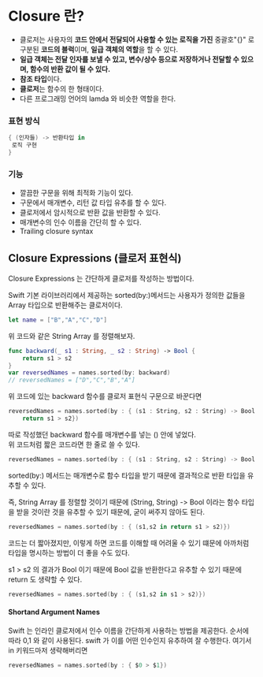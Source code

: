# Closure 란?
- 클로저는 사용자의 <b>코드 안에서 전달되어 사용할 수 있는 로직을 가진</b> 중괄호"{}" 로 구분된 <b>코드의 블럭</b>이며, <b>일급 객체의 역할</b>을 할 수 있다.
- <b>일급 객체는 전달 인자를 보낼 수 있고, 변수/상수 등으로 저장하거나 전달할 수 있으며, 함수의 반환 값이 될 수 있다.</b>
- <b>참조 타입</b>이다.
- <b>클로저</b>는 함수의  한 형태이다.
- 다른 프로그래밍 언어의 lamda 와 비슷한 역할을 한다.

### 표현 방식

```swift
{ (인자들) -> 반환타입 in
 로직 구현
}
```

### 기능
- 깔끔한 구문을 위해 최적화 기능이 있다.
- 구문에서 매개변수, 리턴 값 타입 유추를 할 수 있다.
- 클로저에서 암시적으로 반환 값을 반환할 수 있다.
- 매개변수의 인수 이름을 간단히 할 수 있다.
- Trailing closure syntax


## Closure Expressions (클로저 표현식)
Closure Expressions 는 간단하게 클로저를 작성하는 방법이다.

Swift 기본 라이브러리에서 제공하는 sorted(by:)메서드는 사용자가 정의한 값들을 Array 타입으로 반환해주는 클로저이다.

```swift
let name = ["B","A","C","D"]
```

위 코드와 같은 String Array 를 정렬해보자.

```swift
func backward(_ s1 : String, _ s2 : String) -> Bool {
    return s1 > s2
}
var reversedNames = names.sorted(by: backward)
// reversedNames = ["D","C","B","A"]
```

위 코드에 있는 backward 함수를 클로저 표현식 구문으로 바꾼다면

```swift
reversedNames = names.sorted(by : { (s1 : String, s2 : String) -> Bool in
    return s1 > s2})
```

따로 작성했던 backward 함수를 매개변수를 넣는 () 안에 넣었다.   
위 코드처럼 짧은 코드라면 한 줄로 쓸 수 있다.

```swift
reversedNames = names.sorted(by : { (s1 : String, s2 : String) -> Bool in return s1 > s2})
```

sorted(by:) 메서드는 매개변수로 함수 타입을 받기 때문에 결과적으로 반환 타입을 유추할 수 있다.   

즉, String Array 를 정렬할 것이기 때문에 (String, String) -> Bool 이라는 함수 타입을 받을 것이란 것을 유추할 수 있기 때문에, 굳이 써주지 않아도 된다.

```swift
reversedNames = names.sorted(by : { (s1,s2 in return s1 > s2)})
```

코드는 더 짧아졌지만, 이렇게 하면 코드를 이해할 때 어려울 수 있기 떄문에 아까처럼 타입을 명시하는 방법이 더 좋을 수도 있다.

s1 > s2 의 결과가 Bool 이기 때문에 Bool 값을 반환한다고 유추할 수 있기 때문에 return 도 생략할 수 있다.

```swift
reversedNames = names.sorted(by : { (s1,s2 in s1 > s2)})
```

#### Shortand Argument Names
Swift 는 인라인 클로저에서 인수 이름을 간단하게 사용하는 방법을 제공한다.
순서에 따라 $0,$1 와 같이 사용된다. swift 가 이를 어떤 인수인지 유추하여 잘 수행한다. 여기서 in 키워드마저 생략해버리면

```swift 
reversedNames = names.sorted(by : { $0 > $1})
```

